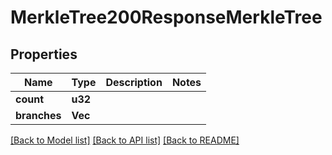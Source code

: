 # MerkleTree200ResponseMerkleTree

## Properties

Name | Type | Description | Notes
------------ | ------------- | ------------- | -------------
**count** | **u32** |  | 
**branches** | **Vec<String>** |  | 

[[Back to Model list]](../README.md#documentation-for-models) [[Back to API list]](../README.md#documentation-for-api-endpoints) [[Back to README]](../README.md)


